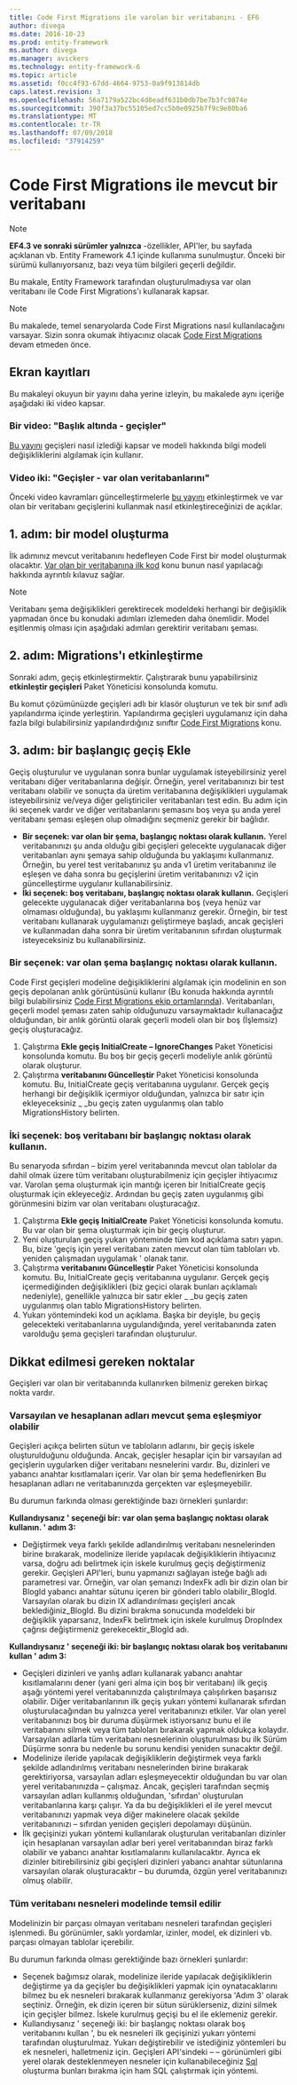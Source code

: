 ```yaml
---
title: Code First Migrations ile varolan bir veritabanını - EF6
author: divega
ms.date: 2016-10-23
ms.prod: entity-framework
ms.author: divega
ms.manager: avickers
ms.technology: entity-framework-6
ms.topic: article
ms.assetid: f0cc4f93-67dd-4664-9753-0a9f913814db
caps.latest.revision: 3
ms.openlocfilehash: 56a7179a522bc4d8eadf631b0db7be7b3fc9874e
ms.sourcegitcommit: 390f3a37bc55105ed7cc5b0e0925b7f9c9e80ba6
ms.translationtype: MT
ms.contentlocale: tr-TR
ms.lasthandoff: 07/09/2018
ms.locfileid: "37914259"
---
```

# <a name="code-first-migrations-with-an-existing-database"></a>Code First Migrations ile mevcut bir veritabanı
> [!NOTE]
> **EF4.3 ve sonraki sürümler yalnızca** -özellikler, API'ler, bu sayfada açıklanan vb. Entity Framework 4.1 içinde kullanıma sunulmuştur. Önceki bir sürümü kullanıyorsanız, bazı veya tüm bilgileri geçerli değildir.

Bu makale, Entity Framework tarafından oluşturulmadıysa var olan veritabanı ile Code First Migrations'ı kullanarak kapsar.

> [!NOTE]
> Bu makalede, temel senaryolarda Code First Migrations nasıl kullanılacağını varsayar. Sizin sonra okumak ihtiyacınız olacak [Code First Migrations](~/ef6/modeling/code-first/migrations/index.md) devam etmeden önce.

## <a name="screencasts"></a>Ekran kayıtları

Bu makaleyi okuyun bir yayını daha yerine izleyin, bu makalede aynı içeriğe aşağıdaki iki video kapsar.

### <a name="video-one-migrations---under-the-hood"></a>Bir video: "Başlık altında - geçişler"

[Bu yayını](http://channel9.msdn.com/blogs/ef/migrations-under-the-hood) geçişleri nasıl izlediği kapsar ve modeli hakkında bilgi modeli değişikliklerini algılamak için kullanır.

### <a name="video-two-migrations---existing-databases"></a>Video iki: "Geçişler - var olan veritabanlarını"

Önceki video kavramları güncelleştirmelerle [bu yayını](http://channel9.msdn.com/blogs/ef/migrations-existing-databases) etkinleştirmek ve var olan bir veritabanı geçişlerini kullanmak nasıl etkinleştireceğinizi de açıklar.

## <a name="step-1-create-a-model"></a>1. adım: bir model oluşturma

İlk adımınız mevcut veritabanını hedefleyen Code First bir model oluşturmak olacaktır. [Var olan bir veritabanına ilk kod](~/ef6/modeling/code-first/workflows/existing-database.md) konu bunun nasıl yapılacağı hakkında ayrıntılı kılavuz sağlar.

>[!NOTE]
> Veritabanı şema değişiklikleri gerektirecek modeldeki herhangi bir değişiklik yapmadan önce bu konudaki adımları izlemeden daha önemlidir. Model eşitlenmiş olması için aşağıdaki adımları gerektirir veritabanı şeması.

## <a name="step-2-enable-migrations"></a>2. adım: Migrations'ı etkinleştirme

Sonraki adım, geçiş etkinleştirmektir. Çalıştırarak bunu yapabilirsiniz **etkinleştir geçişleri** Paket Yöneticisi konsolunda komutu.

Bu komut çözümünüzde geçişleri adlı bir klasör oluşturun ve tek bir sınıf adlı yapılandırma içinde yerleştirin. Yapılandırma geçişleri uygulamanız için daha fazla bilgi bulabilirsiniz yapılandırdığınız sınıftır [Code First Migrations](~/ef6/modeling/code-first/migrations/index.md) konu.

## <a name="step-3-add-an-initial-migration"></a>3. adım: bir başlangıç geçiş Ekle

Geçiş oluşturulur ve uygulanan sonra bunlar uygulamak isteyebilirsiniz yerel veritabanı diğer veritabanlarına değişir. Örneğin, yerel veritabanınızı bir test veritabanı olabilir ve sonuçta da üretim veritabanına değişiklikleri uygulamak isteyebilirsiniz ve/veya diğer geliştiriciler veritabanları test edin. Bu adım için iki seçenek vardır ve diğer veritabanlarını şemasını boş veya şu anda yerel veritabanı şeması eşleşen olup olmadığını seçmeniz gerekir bir bağlıdır.

-   **Bir seçenek: var olan bir şema, başlangıç noktası olarak kullanın.** Yerel veritabanınızı şu anda olduğu gibi geçişleri gelecekte uygulanacak diğer veritabanları aynı şemaya sahip olduğunda bu yaklaşımı kullanmanız. Örneğin, bu yerel test veritabanınız şu anda v1 üretim veritabanınız ile eşleşen ve daha sonra bu geçişlerini üretim veritabanınızı v2 için güncelleştirme uygulanır kullanabilirsiniz.
-   **İki seçenek: boş veritabanı, başlangıç noktası olarak kullanın.** Geçişleri gelecekte uygulanacak diğer veritabanlarına boş (veya henüz var olmaması olduğunda), bu yaklaşımı kullanmanız gerekir. Örneğin, bir test veritabanı kullanarak uygulamanızı geliştirmeye başladı, ancak geçişleri ve kullanmadan daha sonra bir üretim veritabanının sıfırdan oluşturmak isteyeceksiniz bu kullanabilirsiniz.

### <a name="option-one-use-existing-schema-as-a-starting-point"></a>Bir seçenek: var olan şema başlangıç noktası olarak kullanın.

Code First geçişleri modeline değişikliklerini algılamak için modelinin en son geçiş depolanan anlık görüntüsünü kullanır (Bu konuda hakkında ayrıntılı bilgi bulabilirsiniz [Code First Migrations ekip ortamlarında](~/ef6/modeling/code-first/migrations/teams.md)). Veritabanları, geçerli model şeması zaten sahip olduğunuzu varsaymaktadır kullanacağız olduğundan, bir anlık görüntü olarak geçerli modeli olan bir boş (İşlemsiz) geçiş oluşturacağız.

1.  Çalıştırma **Ekle geçiş InitialCreate – IgnoreChanges** Paket Yöneticisi konsolunda komutu. Bu boş bir geçiş geçerli modeliyle anlık görüntü olarak oluşturur.
2.  Çalıştırma **veritabanını Güncelleştir** Paket Yöneticisi konsolunda komutu. Bu, InitialCreate geçiş veritabanına uygulanır. Gerçek geçiş herhangi bir değişiklik içermiyor olduğundan, yalnızca bir satır için ekleyeceksiniz \_ \_bu geçiş zaten uygulanmış olan tablo MigrationsHistory belirten.

### <a name="option-two-use-empty-database-as-a-starting-point"></a>İki seçenek: boş veritabanı bir başlangıç noktası olarak kullanın.

Bu senaryoda sıfırdan – bizim yerel veritabanında mevcut olan tablolar da dahil olmak üzere tüm veritabanı oluşturabilmeniz için geçişler ihtiyacımız var. Varolan şema oluşturmak için mantığı içeren bir InitialCreate geçiş oluşturmak için ekleyeceğiz. Ardından bu geçiş zaten uygulanmış gibi görünmesini bizim var olan veritabanı oluşturacağız.

1.  Çalıştırma **Ekle geçiş InitialCreate** Paket Yöneticisi konsolunda komutu. Bu var olan bir şema oluşturmak için bir geçiş oluşturur.
2.  Yeni oluşturulan geçiş yukarı yönteminde tüm kod açıklama satırı yapın. Bu, bize 'geçiş için yerel veritabanı zaten mevcut olan tüm tabloları vb. yeniden çalışmadan uygulamak ' olanak tanır.
3.  Çalıştırma **veritabanını Güncelleştir** Paket Yöneticisi konsolunda komutu. Bu, InitialCreate geçiş veritabanına uygulanır. Gerçek geçiş içermediğinden değişiklikleri (biz geçici olarak bunları açıklamalı nedeniyle), genellikle yalnızca bir satır ekler \_ \_bu geçiş zaten uygulanmış olan tablo MigrationsHistory belirten.
4.  Yukarı yöntemindeki kod un açıklama. Başka bir deyişle, bu geçiş gelecekteki veritabanlarına uygulandığında, yerel veritabanında zaten varolduğu şema geçişleri tarafından oluşturulur.

## <a name="things-to-be-aware-of"></a>Dikkat edilmesi gereken noktalar

Geçişleri var olan bir veritabanında kullanırken bilmeniz gereken birkaç nokta vardır.

### <a name="defaultcalculated-names-may-not-match-existing-schema"></a>Varsayılan ve hesaplanan adları mevcut şema eşleşmiyor olabilir

Geçişleri açıkça belirten sütun ve tabloların adlarını, bir geçiş iskele oluşturulduğunu olduğunda. Ancak, geçişler hesaplar için bir varsayılan ad geçişlerin uygularken diğer veritabanı nesnelerini vardır. Bu, dizinleri ve yabancı anahtar kısıtlamaları içerir. Var olan bir şema hedeflenirken Bu hesaplanan adları ne veritabanınızda gerçekten var eşleşmeyebilir.

Bu durumun farkında olması gerektiğinde bazı örnekleri şunlardır:

**Kullandıysanız ' seçeneği bir: var olan şema başlangıç noktası olarak kullanın. ' adım 3:**

-   Değiştirmek veya farklı şekilde adlandırılmış veritabanı nesnelerinden birine bırakarak, modelinize ileride yapılacak değişikliklerin ihtiyacınız varsa, doğru adı belirtmek için iskele kurulmuş geçiş değiştirmeniz gerekir. Geçişleri API'leri, bunu yapmanızı sağlayan isteğe bağlı adı parametresi var.
    Örneğin, var olan şemanızı IndexFk adlı bir dizin olan bir BlogId yabancı anahtar sütunu içeren bir gönderi tablo olabilir\_BlogId. Varsayılan olarak bu dizin IX adlandırılması geçişleri ancak beklediğiniz\_BlogId. Bu dizini bırakma sonucunda modeldeki bir değişiklik yaparsanız, IndexFk belirtmek için iskele kurulmuş DropIndex çağrısı değiştirmeniz gerekecektir\_BlogId adı.

**Kullandıysanız ' seçeneği iki: bir başlangıç noktası olarak boş veritabanını kullan ' adım 3:**

-   Geçişleri dizinleri ve yanlış adları kullanarak yabancı anahtar kısıtlamalarını dener (yani geri alma için boş bir veritabanı) ilk geçiş aşağı yöntemi yerel veritabanınızda çalıştırılmaya çalışılırken başarısız olabilir. Diğer veritabanlarının ilk geçiş yukarı yöntemi kullanarak sıfırdan oluşturulacağından bu yalnızca yerel veritabanınızı etkiler.
    Var olan yerel veritabanınızı boş bir duruma düşürmek istiyorsanız bunu el ile veritabanını silmek veya tüm tabloları bırakarak yapmak oldukça kolaydır. Varsayılan adlarla tüm veritabanı nesnelerinin oluşturulması bu ilk Sürüm Düşürme sonra bu nedenle bu sorunu kendisi yeniden sunacaktır değil.
-   Modelinize ileride yapılacak değişikliklerin değiştirmek veya farklı şekilde adlandırılmış veritabanı nesnelerinden birine bırakarak gerektiriyorsa, varsayılan adları eşleşmeyecektir olduğundan bu var olan yerel veritabanınızda – çalışmaz. Ancak, geçişleri tarafından seçmiş varsayılan adları kullanmış olduğundan, 'sıfırdan' oluşturulan veritabanlarına karşı çalışır.
    Ya da bu değişiklikleri el ile yerel mevcut veritabanınızı yapmak veya diğer makinelere olacak şekilde veritabanınızı – sıfırdan yeniden geçişleri depolamayı düşünün.
-   İlk geçişinizi yukarı yöntemi kullanılarak oluşturulan veritabanları dizinler için hesaplanan varsayılan adlar beri yerel veritabanından biraz farklı olabilir ve yabancı anahtar kısıtlamalarını kullanılacaktır. Ayrıca ek dizinler bitirebilirsiniz gibi geçişleri dizinleri yabancı anahtar sütunlarına varsayılan olarak oluşturacaktır – bu durumda, özgün yerel veritabanınızı olmuş olabilir.

### <a name="not-all-database-objects-are-represented-in-the-model"></a>Tüm veritabanı nesneleri modelinde temsil edilir

Modelinizin bir parçası olmayan veritabanı nesneleri tarafından geçişleri işlenmedi. Bu görünümler, saklı yordamlar, izinler, model, ek dizinleri vb. parçası olmayan tablolar içerebilir.

Bu durumun farkında olması gerektiğinde bazı örnekleri şunlardır:

-   Seçenek bağımsız olarak, modelinize ileride yapılacak değişikliklerin değiştirme ya da geçişler bu değişiklikleri yapmak için oynatacaklarını bilmez bu ek nesneleri bırakarak kullanmanız gerekiyorsa 'Adım 3' olarak seçtiniz. Örneğin, ek dizin içeren bir sütun sürüklerseniz, dizini silmek için geçişler bilmez. İskele kurulmuş geçişi bu el ile eklemeniz gerekir.
-   Kullandıysanız ' seçeneği iki: bir başlangıç noktası olarak boş veritabanını kullan ', bu ek nesneleri ilk geçişinizi yukarı yöntemi tarafından oluşturulmaz.
    Yukarı değiştirebilir ve istediğiniz yöntemleri bu ek nesneleri, halletmeniz için. Geçişleri API'sindeki – – görünümleri gibi yerel olarak desteklenmeyen nesneler için kullanabileceğiniz [Sql](https://msdn.microsoft.com/library/system.data.entity.migrations.dbmigration.sql.aspx) oluşturma bunları bırakma için ham SQL çalıştırmak için yöntemi.
